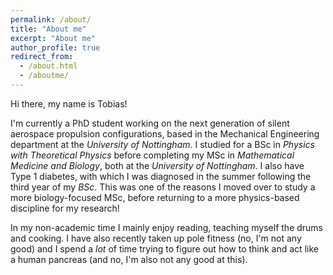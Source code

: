 ```yaml
---
permalink: /about/
title: "About me"
excerpt: "About me"
author_profile: true
redirect_from: 
  - /about.html
  - /aboutme/
---
```


Hi there, my name is Tobias!

I'm currently a PhD student working on the next generation of silent aerospace propulsion configurations, based in the Mechanical Engineering department at the *University of Nottingham*. I studied for a BSc in *Physics with Theoretical Physics* before completing my MSc in *Mathematical Medicine and Biology*, both at the *University of Nottingham*. I also have Type 1 diabetes, with which I was diagnosed in the summer following the third year of my *BSc*. This was one of the reasons I moved over to study a more biology-focused MSc, before returning to a more physics-based discipline for my research!

In my non-academic time I mainly enjoy reading, teaching myself the drums and cooking. I have also recently taken up pole fitness (no, I'm not any good) and I spend a *lot* of time trying to figure out how to think and act like a human pancreas (and no, I'm also not any good at this).
